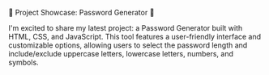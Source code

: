 🔐 Project Showcase: Password Generator 🔐

I'm excited to share my latest project: a Password Generator built with HTML, CSS, and JavaScript. This tool features a user-friendly interface and customizable options, allowing users to select the password length and include/exclude uppercase letters, lowercase letters, numbers, and symbols.
